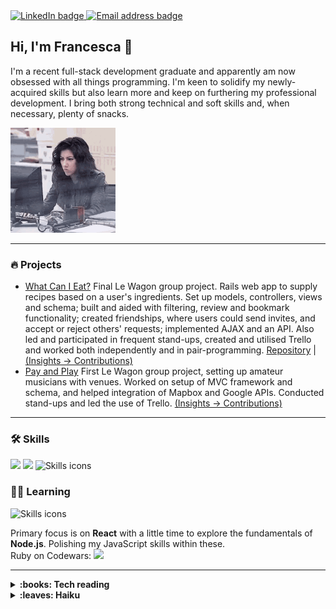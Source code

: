 <a href="https://www.linkedin.com/in/fsandford/">
  <img src="https://img.shields.io/badge/LinkedIn-65AEC9?logo=linkedin&logoColor=white&style=for-the-badge" alt="LinkedIn badge" />
</a>
<a href="mailto:fransan6@proton.me">
  <img src="https://img.shields.io/badge/Email-D383BE?logo=protonmail&logoColor=white&style=for-the-badge" alt="Email address badge" />
</a>

## Hi, I'm Francesca 👋
I'm a recent full-stack development graduate and apparently am now obsessed with all things programming. I'm keen to solidify my newly-acquired skills but also learn more and keep on furthering my professional development. I bring both strong technical and soft skills and, when necessary, plenty of snacks.

<!-- ![](rosa-computer.gif) -->
<img src="rosa-computer.gif" style="height: 12em;" />

---

### :fire: Projects
- [What Can I Eat?](http://www.whatcanieat.world/) Final Le Wagon group project. Rails web app to supply recipes based on a user's ingredients. Set up models, controllers, views and schema; built and aided with filtering, review and bookmark functionality; created friendships, where users could send invites, and accept or reject others' requests; implemented AJAX and an API. Also led and participated in frequent stand-ups, created and utilised Trello and worked both independently and in pair-programming. [Repository](https://github.com/alexagodzilla/what-can-i-eat) | [(Insights -> Contributions)](https://github.com/alexagodzilla/what-can-i-eat/graphs/contributors)
- [Pay and Play](https://github.com/alexagodzilla/venues-pay-and-play) First Le Wagon group project, setting up amateur musicians with venues. Worked on setup of MVC framework and schema, and helped integration of Mapbox and Google APIs. Conducted stand-ups and led the use of Trello. [(Insights -> Contributions)](https://github.com/alexagodzilla/venues-pay-and-play/graphs/contributors)

---

### :hammer_and_wrench: Skills
<img src="https://cdn.jsdelivr.net/gh/devicons/devicon/icons/ruby/ruby-plain.svg" style="height: 3em;" /> <img src="https://cdn.jsdelivr.net/gh/devicons/devicon/icons/rails/rails-plain.svg" style="height: 3em;" /> ![Skills icons](https://skillicons.dev/icons?i=js,postgresql,html,css,sass,bootstrap,git)

### :woman_teacher:	Learning
<!-- [![My Skills](https://skillicons.dev/icons?i=py)](https://skillicons.dev) -->
![Skills icons](https://skillicons.dev/icons?i=react,nodejs)<br />
<p>Primary focus is on <b>React</b> with a little time to explore the fundamentals of <b>Node.js</b>. Polishing my JavaScript skills within these.<br />
Ruby on Codewars: <img src="https://www.codewars.com/users/fran6san/badges/micro" /></p>

---
<!--
### :chart_with_upwards_trend:	Stats
<a href="https://github.com/fransan6/github-readme-stats">
  <img align="center" src="https://github-readme-stats.vercel.app/api/top-langs/?username=fransan6&hide_progress=true" />
</a>
<a href="https://github.com/fransan6/github-readme-stats">
  <img align="center" src="https://github-readme-stats.vercel.app/api?username=fransan6&hide=stars,issues&show_icons=true&theme=dracula" />
</a>
Consolidating **JavaScript** with [Javascript30](https://javascript30.com/). 
---
-->

<details>
  <summary>
    <b>:books: Tech reading</b>
  </summary><br />
  Currently reading - <i>Pro Git</i> by Scott Chacon and Ben Straub (a light summer read ☀️).<br />
  Recently read - <i>If it's Smart, it's Vulnerable</i> by Mikko Hypponen.
</details>

<details>
  <summary>
    <b>:leaves: Haiku</b>
  </summary><br />
  around the willow<br />
  a floating world<br />
  red blossoms<br />
  
  柳は縁花は紅のうき世かな
  
  --Kobayashi Issa, 1822  
  <sub><sup>Translated by David G. Lanoue</sup></sub>
</details>

<!--
[![fransan6's GitHub stats](https://github-readme-stats.vercel.app/api?username=fransan6&hide=stars,issues&show_icons=true&theme=dracula)](https://github.com/fransan6/github-readme-stats)
[![Top Langs](https://github-readme-stats.vercel.app/api/top-langs/?username=fransan6&hide_progress=true)](https://github.com/fransan6/github-readme-stats)
-->

<!--
Here are some ideas to get you started:

- 🔭 I’m currently working on ...
- 🌱 I’m currently learning ...
- 👯 I’m looking to collaborate on ...
- 🤔 I’m looking for help with ...
- 💬 Ask me about ...
- 📫 How to reach me: ...
- 😄 Pronouns: ...
- ⚡ Fun fact: ...
-->

